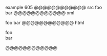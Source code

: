 example 605
@@@@@@@@@@@@ src
foo  
     bar
@@@@@@@@@@@@ xml
<?xml version="1.0" encoding="UTF-8"?>
<!DOCTYPE document SYSTEM "CommonMark.dtd">
<document xmlns="http://commonmark.org/xml/1.0">
  <paragraph>
    <text>foo</text>
    <linebreak />
    <text>bar</text>
  </paragraph>
</document>
@@@@@@@@@@@@ html
<p>foo<br />
bar</p>
@@@@@@@@@@@@
